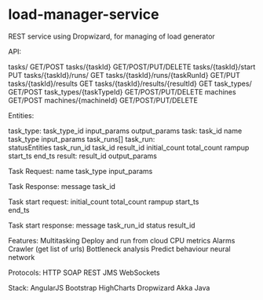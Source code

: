 # load-manager-service
REST service using Dropwizard, for managing of load generator

API:

tasks/								              GET/POST
tasks/{taskId}						          GET/POST/PUT/DELETE
tasks/{taskId}/start				        PUT 
tasks/{taskId}/runs/				        GET
tasks/{taskId}/runs/{taskRunId}		  GET/PUT
tasks/{taskId}/results				      GET
tasks/{taskId}/results/{resultId}	  GET
task_types/							            GET/POST
task_types/{taskTypeId}			        GET/POST/PUT/DELETE
machines							              GET/POST
machines/{machineId}				        GET/POST/PUT/DELETE

Entities:

task_type:
	task_type_id
	input_params[](list)
	output_params[](list)
task:
	task_id
	name
	task_type
	input_params[](map)
	task_runs[]
task_run:	
	statusEntities
	task_run_id	
	task_id
	result_id
	initial_count
	total_count
	rampup
	start_ts
	end_ts
result:
	result_id
	output_params[](map)
	
Task Request:
	name
	task_type
	input_params
	
Task Response:
	message
	task_id
	
Task start request:
	initial_count
	total_count
	rampup
	start_ts	
	end_ts
	
Task start response:
	message
	task_run_id
	status
	result_id	
	
Features:
	Multitasking
	Deploy and run from cloud
	CPU metrics
	Alarms
	Crawler (get list of urls)
	Bottleneck analysis
	Predict behaviour neural network

Protocols:
	HTTP
	SOAP
	REST
	JMS
	WebSockets

Stack:
	AngularJS
	Bootstrap
	HighCharts
	Dropwizard
	Akka
	Java

